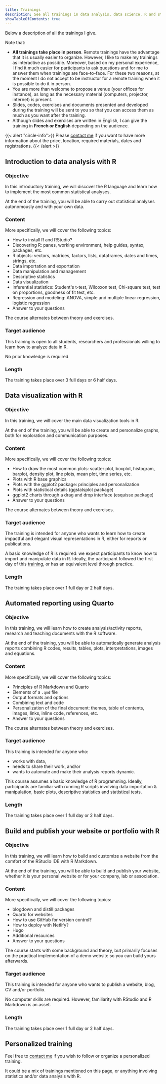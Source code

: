```yaml
---
title: Trainings
description: See all trainings in data analysis, data science, R and statistics, provided by Antoine Soetewey.
showTableOfContents: true
---
```


Below a description of all the trainings I give.

Note that:

- **All trainings take place in person**. Remote trainings have the advantage that it is usually easier to organize. However, I like to make my trainings as interactive as possible. Moreover, based on my personal experience, I find it much easier for participants to ask questions and for me to answer them when trainings are face-to-face. For these two reasons, at the moment I do not accept to be instructor for a remote training when it is possible to do it in person.
- You are more than welcome to propose a venue (your offices for instance), as long as the necessary material (computers, projector, internet) is present.
- Slides, codes, exercises and documents presented and developed during the training will be sent to you so that you can access them as much as you want after the training.
- Although slides and exercises are written in English, I can give the training in **French or English** depending on the audience.

{{< alert "circle-info">}}
Please [contact me](/#contact) if you want to have more information about the price, location, required materials, dates and registrations.
{{< /alert >}}

## Introduction to data analysis with R

### Objective

In this introductory training, we will discover the R language and learn how to implement the most common statistical analyses.

At the end of the training, you will be able to carry out statistical analyses autonomously and with your own data.

### Content

More specifically, we will cover the following topics:

- How to install R and RStudio?
- Discovering R: panes, working environment, help guides, syntax, packages, etc.
- R objects: vectors, matrices, factors, lists, dataframes, dates and times, strings, etc.
- Data importation and exportation
- Data manipulation and management
- Descriptive statistics
- Data visualization
- Inferential statistics: Student's t-test, Wilcoxon test, Chi-square test, test on proportions, goodness of fit test, etc.
- Regression and modeling: ANOVA, simple and multiple linear regression, logistic regression
- Answer to your questions

The course alternates between theory and exercises.

### Target audience

This training is open to all students, researchers and professionals willing to learn how to analyze data in R.

No prior knowledge is required.

### Length

The training takes place over 3 full days or 6 half days.

## Data visualization with R

### Objective

In this training, we will cover the main data visualization tools in R.

At the end of the training, you will be able to create and personalize graphs, both for exploration and communication purposes.

### Content

More specifically, we will cover the following topics:

- How to draw the most common plots: scatter plot, boxplot, histogram, barplot, density plot, line plots, mean plot, time series, etc.
- Plots with R base graphics
- Plots with the ggplot2 package: principles and personalization
- Plots with statistical details (ggstatsplot package)
- ggplot2 charts through a drag and drop interface (esquisse package)
- Answer to your questions

The course alternates between theory and exercises.

### Target audience

The training is intended for anyone who wants to learn how to create impactful and elegant visual representations in R, either for reports or publications.

A basic knowledge of R is required: we expect participants to know how to import and manipulate data in R. Ideally, the participant followed the first day of this [training](/trainings/#introduction-to-data-analysis-with-r), or has an equivalent level through practice.

### Length

The training takes place over 1 full day or 2 half days.

## Automated reporting using Quarto

### Objective

In this training, we will learn how to create analysis/activity reports, research and teaching documents with the R software.

At the end of the training, you will be able to automatically generate analysis reports combining R codes, results, tables, plots, interpretations, images and equations.

### Content

More specifically, we will cover the following topics:

- Principles of R Markdown and Quarto
- Elements of a `.qmd` file
- Output formats and options
- Combining text and code
- Personalization of the final document: themes, table of contents, images, links, inline code, references, etc.
- Answer to your questions

The course alternates between theory and exercises.

### Target audience

This training is intended for anyone who:

- works with data,
- needs to share their work, and/or
- wants to automate and make their analysis reports dynamic.

This course assumes a basic knowledge of R programming. Ideally, participants are familiar with running R scripts involving data importation & manipulation, basic plots, descriptive statistics and statistical tests.

### Length

The training takes place over 1 full day or 2 half days.

## Build and publish your website or portfolio with R

### Objective

In this training, we will learn how to build and customize a website from the comfort of the RStudio IDE with R Markdown.

At the end of the training, you will be able to build and publish your website, whether it is your personal website or for your company, lab or association.

### Content

More specifically, we will cover the following topics:

- blogdown and distill packages
- Quarto for websites
- How to use GitHub for version control?
- How to deploy with Netlify?
- Hugo
- Additional resources
- Answer to your questions

The course starts with some background and theory, but primarily focuses on the practical implementation of a demo website so you can build yours afterwards.

### Target audience

This training is intended for anyone who wants to publish a website, blog, CV and/or portfolio.

No computer skills are required. However, familiarity with RStudio and R Markdown is an asset.

### Length

The training takes place over 1 full day or 2 half days.

## Personalized training

Feel free to [contact me](/#contact) if you wish to follow or organize a personalized training.

It could be a mix of trainings mentioned on this page, or anything involving statistics and/or data analysis with R.
